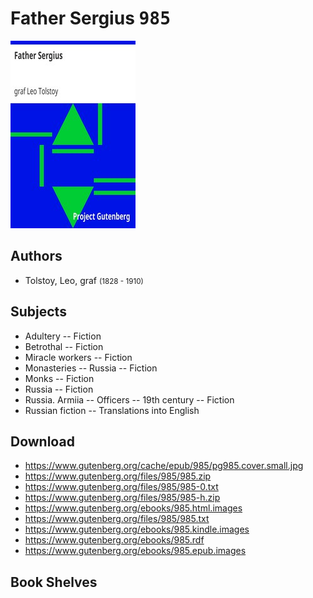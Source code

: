 # Father Sergius <kbd>985</kbd>

![](./cover.medium.jpg "")

## Authors


 - Tolstoy, Leo, graf <small>(1828 - 1910)</small>

## Subjects


 - Adultery -- Fiction
 - Betrothal -- Fiction
 - Miracle workers -- Fiction
 - Monasteries -- Russia -- Fiction
 - Monks -- Fiction
 - Russia -- Fiction
 - Russia. Armiia -- Officers -- 19th century -- Fiction
 - Russian fiction -- Translations into English

## Download


 - https://www.gutenberg.org/cache/epub/985/pg985.cover.small.jpg
 - https://www.gutenberg.org/files/985/985.zip
 - https://www.gutenberg.org/files/985/985-0.txt
 - https://www.gutenberg.org/files/985/985-h.zip
 - https://www.gutenberg.org/ebooks/985.html.images
 - https://www.gutenberg.org/files/985/985.txt
 - https://www.gutenberg.org/ebooks/985.kindle.images
 - https://www.gutenberg.org/ebooks/985.rdf
 - https://www.gutenberg.org/ebooks/985.epub.images

## Book Shelves


